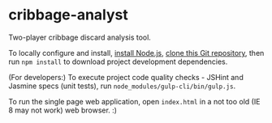 # cribbage-analyst
Two-player cribbage discard analysis tool.

To locally configure and install, [install Node.js](https://nodejs.org/en/), [clone this Git repository](https://help.github.com/articles/cloning-a-repository/), then run `npm install` to download project development dependencies.

(For developers:) To execute project code quality checks - JSHint and Jasmine specs (unit tests), run `node_modules/gulp-cli/bin/gulp.js`.

To run the single page web application, open `index.html` in a not too old (IE 8 may not work) web browser. :)

